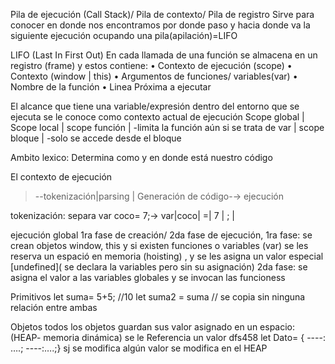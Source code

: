 Pila de ejecución (Call Stack)/ Pila de contexto/ Pila de registro 
Sirve para conocer en donde nos encontramos por donde paso y hacia 
donde va la siguiente ejecución ocupando una pila(apilación)=LIFO


LIFO (Last In First Out)
En cada llamada de una función se almacena en un registro (frame) y estos contiene:
    • Contexto de ejecución (scope)
    • Contexto (window | this)
    • Argumentos de funciones/ variables(var)
    • Nombre de la función
    • Linea Próxima a ejecutar

El alcance que tiene una variable/expresión dentro del entorno que se ejecuta se le conoce como contexto actual de ejecución
Scope global    |   Scope local
                |   scope función
                |   -limita la función aún si se trata de var
                |   scope bloque
                |   -solo se accede desde el bloque

Ambito lexico: Determina como y en donde está nuestro código

El contexto de ejecución
 >--tokenización|parsing | Generación de código-→ ejecución

tokenización: separa var coco= 7;→ var|coco| =| 7 | ; |

ejecución global 1ra fase de creación/ 2da fase de ejecución,
1ra fase: se crean objetos window, this  y si existen funciones o variables (var) se les reserva un espació en memoria (hoisting) , y se les asigna un valor especial [undefined]( se declara la variables pero sin su asignación)
2da fase: se asigna el valor a las variables globales y se invocan las funcioness
<!-- ------------------------------ -->
Primitivos
let suma= 5+5; //10
let suma2 = suma // se copia sin ninguna relación entre ambas

Objetos
todos los objetos guardan sus valor asignado en un espacio: (HEAP- memoria dinámica) se le Referencia un valor dfs458
let Dato= { ----: ….; ----:….;}
sj se modifica algún valor se modifica en el HEAP